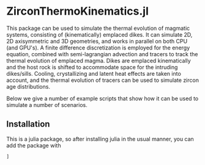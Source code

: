 # ZirconThermoKinematics.jl

This package can be used to simulate the thermal evolution of magmatic systems, consisting of (kinematically) emplaced dikes. 
It can simulate 2D, 2D axisymmetric and 3D geometries, and works in parallel on both CPU (and GPU's). A finite difference discretization is employed for the energy equation, combined with semi-lagrangian advection and tracers to track the thermal evolution of emplaced magma. Dikes are emplaced kinematically and the host rock is shifted to accommodate space for the intruding dikes/sills. Cooling, crystallizing and latent heat effects are taken into account, and the thermal evolution of tracers can be used to simulate zircon age distributions.

Below we give a number of example scripts that show how it can be used to simulate a number of scenarios.


## Installation
This is a julia package, so after installing julia in the usual manner, you can add the package with 
```
]
```
